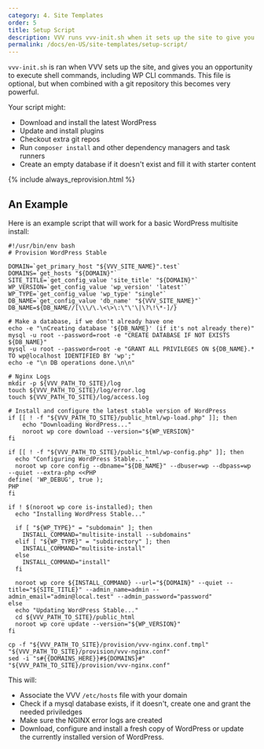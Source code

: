 ```yaml
---
category: 4. Site Templates
order: 5
title: Setup Script
description: VVV runs vvv-init.sh when it sets up the site to give you an opportunity to execute shell commands.
permalink: /docs/en-US/site-templates/setup-script/
---
```


`vvv-init.sh` is ran when VVV sets up the site, and gives you an opportunity to execute shell commands, including WP CLI commands. This file is optional, but when combined with a git repository this becomes very powerful.

Your script might:
 - Download and install the latest WordPress
 - Update and install plugins
 - Checkout extra git repos
 - Run `composer install` and other dependency managers and task runners
 - Create an empty database if it doesn't exist and fill it with starter content

{% include always_reprovision.html %}

## An Example

Here is an example script that will work for a basic WordPress multisite install:

```shell
#!/usr/bin/env bash
# Provision WordPress Stable

DOMAIN=`get_primary_host "${VVV_SITE_NAME}".test`
DOMAINS=`get_hosts "${DOMAIN}"`
SITE_TITLE=`get_config_value 'site_title' "${DOMAIN}"`
WP_VERSION=`get_config_value 'wp_version' 'latest'`
WP_TYPE=`get_config_value 'wp_type' "single"`
DB_NAME=`get_config_value 'db_name' "${VVV_SITE_NAME}"`
DB_NAME=${DB_NAME//[\\\/\.\<\>\:\"\'\|\?\!\*-]/}

# Make a database, if we don't already have one
echo -e "\nCreating database '${DB_NAME}' (if it's not already there)"
mysql -u root --password=root -e "CREATE DATABASE IF NOT EXISTS ${DB_NAME}"
mysql -u root --password=root -e "GRANT ALL PRIVILEGES ON ${DB_NAME}.* TO wp@localhost IDENTIFIED BY 'wp';"
echo -e "\n DB operations done.\n\n"

# Nginx Logs
mkdir -p ${VVV_PATH_TO_SITE}/log
touch ${VVV_PATH_TO_SITE}/log/error.log
touch ${VVV_PATH_TO_SITE}/log/access.log

# Install and configure the latest stable version of WordPress
if [[ ! -f "${VVV_PATH_TO_SITE}/public_html/wp-load.php" ]]; then
    echo "Downloading WordPress..."
	noroot wp core download --version="${WP_VERSION}"
fi

if [[ ! -f "${VVV_PATH_TO_SITE}/public_html/wp-config.php" ]]; then
  echo "Configuring WordPress Stable..."
  noroot wp core config --dbname="${DB_NAME}" --dbuser=wp --dbpass=wp --quiet --extra-php <<PHP
define( 'WP_DEBUG', true );
PHP
fi

if ! $(noroot wp core is-installed); then
  echo "Installing WordPress Stable..."

  if [ "${WP_TYPE}" = "subdomain" ]; then
    INSTALL_COMMAND="multisite-install --subdomains"
  elif [ "${WP_TYPE}" = "subdirectory" ]; then
    INSTALL_COMMAND="multisite-install"
  else
    INSTALL_COMMAND="install"
  fi

  noroot wp core ${INSTALL_COMMAND} --url="${DOMAIN}" --quiet --title="${SITE_TITLE}" --admin_name=admin --admin_email="admin@local.test" --admin_password="password"
else
  echo "Updating WordPress Stable..."
  cd ${VVV_PATH_TO_SITE}/public_html
  noroot wp core update --version="${WP_VERSION}"
fi

cp -f "${VVV_PATH_TO_SITE}/provision/vvv-nginx.conf.tmpl" "${VVV_PATH_TO_SITE}/provision/vvv-nginx.conf"
sed -i "s#{{DOMAINS_HERE}}#${DOMAINS}#" "${VVV_PATH_TO_SITE}/provision/vvv-nginx.conf"

```

This will:

 - Associate the VVV `/etc/hosts` file with your domain
 - Check if a mysql database exists, if it doesn't, create one and grant the needed priviledges
 - Make sure the NGINX error logs are created
 - Download, configure and install a fresh copy of WordPress or update the currently installed version of WordPress.
